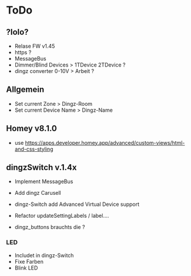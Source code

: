 # ToDo

## ?Iolo?

- Relase FW v1.45
- https ?
- MessageBus
- Dimmer/Blind Devices > 1TDevice 2TDevice ?
- dingz converter 0-10V > Arbeit ?

## Allgemein

- Set current Zone > Dingz-Room
- Set current Device Name > Dingz-Name

## Homey v8.1.0

- use <https://apps.developer.homey.app/advanced/custom-views/html-and-css-styling>

## dingzSwitch v.1.4x

- Implement MessageBus
- Add dingz Carusell
- dingz-Switch add Advanced Virtual Device support

- Refactor updateSettingLabels / label....
- dingz_buttons brauchts die ?

### LED

- Includet in dingz-Switch
- Fixe Farben
- Blink LED
